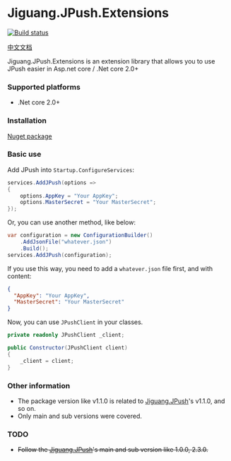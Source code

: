 # Jiguang.JPush.Extensions

[![Build status](https://wdcdavyc.visualstudio.com/Jiguang.JPush.Extensions/_apis/build/status/Jiguang.JPush.Extensions-ASP.NET%20Core-CI)](https://wdcdavyc.visualstudio.com/Jiguang.JPush.Extensions/_build/latest?definitionId=11)

[中文文档](README-CN.md)

Jiguang.JPush.Extensions is an extension library that allows you to use JPush easier in Asp.net core / .Net core 2.0+

### Supported platforms

- .Net core 2.0+

### Installation

[Nuget package](https://www.nuget.org/packages/Jiguang.JPush.Extensions/)

### Basic use

Add JPush into `Startup.ConfigureServices`:

```c#
services.AddJPush(options =>
{
    options.AppKey = "Your AppKey";
    options.MasterSecret = "Your MasterSecret";
});
```

Or, you can use another method, like below:

```c#
var configuration = new ConfigurationBuilder()
    .AddJsonFile("whatever.json")
    .Build();
services.AddJPush(configuration);
```

If you use this way, you need to add a `whatever.json` file first, and with content:

```json
{
  "AppKey": "Your AppKey",
  "MasterSecret": "Your MasterSecret"
}
```

Now, you can use `JPushClient` in your classes.

```c#
private readonly JPushClient _client;

public Constructor(JPushClient client)
{
    _client = client;
}
```

### Other information

-  The package version like v1.1.0 is related to [Jiguang.JPush](https://www.nuget.org/packages/Jiguang.JPush/)'s v1.1.0, and so on.
-  Only main and sub versions were covered.

### TODO

- <del>Follow the [Jiguang.JPush](https://github.com/jpush/jpush-api-csharp-client)'s main and sub version like 1.0.0, 2.3.0.</del>